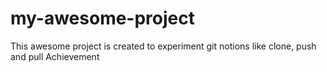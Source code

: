 # my-awesome-project
This awesome project is created to experiment git notions like clone, push and pull
Achievement
